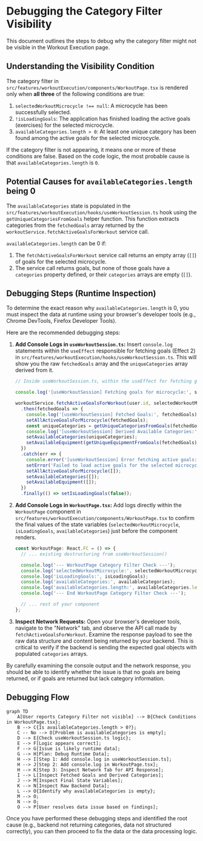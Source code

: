 # Debugging the Category Filter Visibility

This document outlines the steps to debug why the category filter might not be visible in the Workout Execution page.

## Understanding the Visibility Condition

The category filter in `src/features/workoutExecution/components/WorkoutPage.tsx` is rendered only when **all three** of the following conditions are true:

1.  `selectedWorkoutMicrocycle !== null`: A microcycle has been successfully selected.
2.  `!isLoadingGoals`: The application has finished loading the active goals (exercises) for the selected microcycle.
3.  `availableCategories.length > 0`: At least one unique category has been found among the active goals for the selected microcycle.

If the category filter is not appearing, it means one or more of these conditions are false. Based on the code logic, the most probable cause is that `availableCategories.length` is `0`.

## Potential Causes for `availableCategories.length` being 0

The `availableCategories` state is populated in the `src/features/workoutExecution/hooks/useWorkoutSession.ts` hook using the `getUniqueCategoriesFromGoals` helper function. This function extracts categories from the `fetchedGoals` array returned by the `workoutService.fetchActiveGoalsForWorkout` service call.

`availableCategories.length` can be 0 if:

1.  The `fetchActiveGoalsForWorkout` service call returns an empty array (`[]`) of goals for the selected microcycle.
2.  The service call returns goals, but none of those goals have a `categories` property defined, or their `categories` arrays are empty (`[]`).

## Debugging Steps (Runtime Inspection)

To determine the exact reason why `availableCategories.length` is 0, you must inspect the data at runtime using your browser's developer tools (e.g., Chrome DevTools, Firefox Developer Tools).

Here are the recommended debugging steps:

1.  **Add Console Logs in `useWorkoutSession.ts`:**
    Insert `console.log` statements within the `useEffect` responsible for fetching goals (Effect 2) in `src/features/workoutExecution/hooks/useWorkoutSession.ts`. This will show you the raw `fetchedGoals` array and the `uniqueCategories` array derived from it.

    ```typescript
    // Inside useWorkoutSession.ts, within the useEffect for fetching goals (Effect 2)

    console.log('[useWorkoutSession] Fetching goals for microcycle:', selectedWorkoutMicrocycle);

    workoutService.fetchActiveGoalsForWorkout(user.id, selectedWorkoutMicrocycle)
      .then(fetchedGoals => {
        console.log('[useWorkoutSession] Fetched Goals:', fetchedGoals); // <-- IMPORTANT: INSPECT THIS ARRAY
        setAllActiveGoalsForMicrocycle(fetchedGoals);
        const uniqueCategories = getUniqueCategoriesFromGoals(fetchedGoals);
        console.log('[useWorkoutSession] Derived Available Categories:', uniqueCategories); // <-- IMPORTANT: INSPECT THIS ARRAY
        setAvailableCategories(uniqueCategories);
        setAvailableEquipment(getUniqueEquipmentFromGoals(fetchedGoals));
      })
      .catch(err => {
        console.error('[useWorkoutSession] Error fetching active goals:', err);
        setError('Failed to load active goals for the selected microcycle.');
        setAllActiveGoalsForMicrocycle([]);
        setAvailableCategories([]);
        setAvailableEquipment([]);
      })
      .finally(() => setIsLoadingGoals(false));
    ```

2.  **Add Console Logs in `WorkoutPage.tsx`:**
    Add logs directly within the `WorkoutPage` component in `src/features/workoutExecution/components/WorkoutPage.tsx` to confirm the final values of the state variables (`selectedWorkoutMicrocycle`, `isLoadingGoals`, `availableCategories`) just before the component renders.

    ```typescript
    const WorkoutPage: React.FC = () => {
      // ... existing destructuring from useWorkoutSession()

      console.log('--- WorkoutPage Category Filter Check ---');
      console.log('selectedWorkoutMicrocycle:', selectedWorkoutMicrocycle);
      console.log('isLoadingGoals:', isLoadingGoals);
      console.log('availableCategories:', availableCategories);
      console.log('availableCategories.length:', availableCategories.length);
      console.log('--- End WorkoutPage Category Filter Check ---');

      // ... rest of your component
    };
    ```

3.  **Inspect Network Requests:**
    Open your browser's developer tools, navigate to the "Network" tab, and observe the API call made by `fetchActiveGoalsForWorkout`. Examine the response payload to see the raw data structure and content being returned by your backend. This is critical to verify if the backend is sending the expected goal objects with populated `categories` arrays.

By carefully examining the console output and the network response, you should be able to identify whether the issue is that no goals are being returned, or if goals are returned but lack category information.

## Debugging Flow

```mermaid
graph TD
    A[User reports Category Filter not visible] --> B{Check Conditions in WorkoutPage.tsx};
    B --> C{Is availableCategories.length > 0?};
    C -- No --> D[Problem is availableCategories is empty];
    D --> E{Check useWorkoutSession.ts logic};
    E --> F[Logic appears correct];
    F --> G[Issue is likely runtime data];
    G --> H[Plan: Debug Runtime Data];
    H --> I[Step 1: Add console.log in useWorkoutSession.ts];
    H --> J[Step 2: Add console.log in WorkoutPage.tsx];
    H --> K[Step 3: Inspect Network Tab for API Response];
    I --> L[Inspect Fetched Goals and Derived Categories];
    J --> M[Inspect Final State Variables];
    K --> N[Inspect Raw Backend Data];
    L --> O{Identify why availableCategories is empty};
    M --> O;
    N --> O;
    O --> P[User resolves data issue based on findings];
```

Once you have performed these debugging steps and identified the root cause (e.g., backend not returning categories, data not structured correctly), you can then proceed to fix the data or the data processing logic.